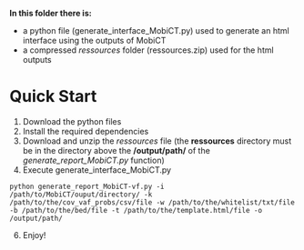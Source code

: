 **In this folder there is:**
- a python file (generate_interface_MobiCT.py) used to generate an html interface using the outputs of MobiCT
- a compressed *ressources* folder (ressources.zip) used for the html outputs

# Quick Start

1. Download the python files
2. Install the required dependencies
3. Download and unzip the *ressources* file (the **ressources** directory must be in the directory above the **/output/path/** of the *generate_report_MobiCT.py* function)
4. Execute generate_interface_MobiCT.py
```
python generate_report_MobiCT-vf.py -i /path/to/MobiCT/ouput/directory/ -k /path/to/the/cov_vaf_probs/csv/file -w /path/to/the/whitelist/txt/file -b /path/to/the/bed/file -t /path/to/the/template.html/file -o /output/path/
```
6. Enjoy!
